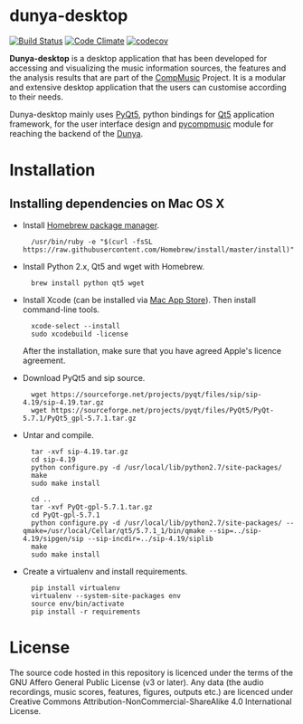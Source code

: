 # dunya-desktop
[![Build Status](https://travis-ci.org/MTG/dunya-desktop.svg?branch=master)](https://travis-ci.org/MTG/dunya-desktop) [![Code Climate](https://codeclimate.com/github/MTG/dunya-desktop/badges/gpa.svg)](https://codeclimate.com/github/MTG/dunya-desktop) [![codecov](https://codecov.io/gh/MTG/dunya-desktop/branch/master/graph/badge.svg)](https://codecov.io/gh/MTG/dunya-desktop)


**Dunya-desktop** is a desktop application that has been developed for accessing 
and visualizing the music information sources, the features and the analysis 
results that are part of the [CompMusic](http://compmusic.upf.edu) Project. 
It is a modular and extensive desktop application that the users can customise 
according to their needs.

Dunya-desktop mainly uses [PyQt5](https://www.riverbankcomputing.com/software/pyqt/download5), 
python bindings for [Qt5](https://www.qt.io/developers/) application framework, 
for the user interface design and [pycompmusic](https://github.com/MTG/pycompmusic) 
module for reaching the backend of the [Dunya](http://dunya.compmusic.upf.edu).


Installation
============
Installing dependencies on Mac OS X
-------
* Install [Homebrew package manager](http://brew.sh/).

        /usr/bin/ruby -e "$(curl -fsSL https://raw.githubusercontent.com/Homebrew/install/master/install)"
        
* Install Python 2.x, Qt5 and wget with Homebrew.
        
        brew install python qt5 wget

* Install Xcode (can be installed via [Mac App Store](https://itunes.apple.com/en/app/xcode/id497799835?mt=12)).
Then install command-line tools.

        xcode-select --install
        sudo xcodebuild -license
    After the installation, make sure that you have agreed Apple's licence agreement.

* Download PyQt5 and sip source.

        wget https://sourceforge.net/projects/pyqt/files/sip/sip-4.19/sip-4.19.tar.gz
        wget https://sourceforge.net/projects/pyqt/files/PyQt5/PyQt-5.7.1/PyQt5_gpl-5.7.1.tar.gz

* Untar and compile.

        tar -xvf sip-4.19.tar.gz
        cd sip-4.19
        python configure.py -d /usr/local/lib/python2.7/site-packages/
        make
        sudo make install
        
        cd ..
        tar -xvf PyQt-gpl-5.7.1.tar.gz
        cd PyQt-gpl-5.7.1
        python configure.py -d /usr/local/lib/python2.7/site-packages/ --qmake=/usr/local/Cellar/qt5/5.7.1_1/bin/qmake --sip=../sip-4.19/sipgen/sip --sip-incdir=../sip-4.19/siplib
        make
        sudo make install

* Create a virtualenv and install requirements.
        
        pip install virtualenv
        virtualenv --system-site-packages env
        source env/bin/activate
        pip install -r requirements
        

License
=======
The source code hosted in this repository is licenced under the terms of the 
GNU Affero General Public License (v3 or later). Any data (the audio recordings, 
music scores, features, figures, outputs etc.) are licenced under Creative 
Commons Attribution-NonCommercial-ShareAlike 4.0 International License.
